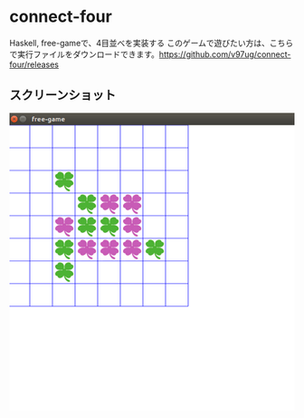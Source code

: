 # connect-four
Haskell, free-gameで、4目並べを実装する
このゲームで遊びたい方は、こちらで実行ファイルをダウンロードできます。https://github.com/v97ug/connect-four/releases

## スクリーンショット

![screenshot](connect-four.png)
